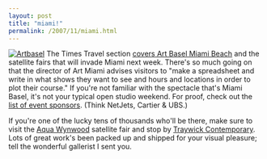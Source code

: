```yaml
---
layout: post
title: "miami!"
permalink: /2007/11/miami.html
---
```


[![Artbasel](https://sippey.typepad.com/photos/uncategorized/2007/11/29/artbasel.jpg "Artbasel")](http://www.artbaselmiamibeach.com/go/id/ss/lang/eng/) The Times Travel section [covers Art Basel Miami Beach](http://travel.nytimes.com/2007/11/25/travel/25journeys.html?ex=11967) and the satellite fairs that will invade Miami next week. There's so much going on that the director of Art Miami advises visitors to "make a spreadsheet and write in what shows they want to see and hours and locations in order to plot their course." If you're not familiar with the spectacle that's Miami Basel, it's not your typical open studio weekend. For proof, check out the [list of event sponsors](http://www.artbaselmiamibeach.com/go/id/bbo/). (Think NetJets, Cartier & UBS.)

If you're one of the lucky tens of thousands who'll be there, make sure to visit the [Aqua Wynwood](http://www.aquaartmiami.com/wyn.html) satellite fair and stop by [Traywick Contemporary](http://www.traywick.com/). Lots of great work's been packed up and shipped for your visual pleasure; tell the wonderful gallerist I sent you.